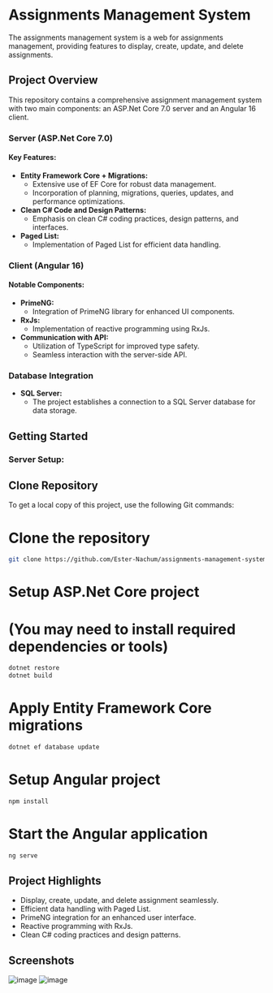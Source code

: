 # Assignments Management System

The assignments management system is a web for assignments management, providing features to display, create, update, and delete assignments.

## Project Overview

This repository contains a comprehensive assignment management system with two main components: an ASP.Net Core 7.0 server and an Angular 16 client.

### Server (ASP.Net Core 7.0)

#### Key Features:

- **Entity Framework Core + Migrations:**
  - Extensive use of EF Core for robust data management.
  - Incorporation of planning, migrations, queries, updates, and performance optimizations.
- **Clean C# Code and Design Patterns:**
  - Emphasis on clean C# coding practices, design patterns, and interfaces.
- **Paged List:**
  - Implementation of Paged List for efficient data handling.

### Client (Angular 16)

#### Notable Components:

- **PrimeNG:**
  - Integration of PrimeNG library for enhanced UI components.
- **RxJs:**
  - Implementation of reactive programming using RxJs.
- **Communication with API:**
  - Utilization of TypeScript for improved type safety.
  - Seamless interaction with the server-side API.

### Database Integration

- **SQL Server:**
  - The project establishes a connection to a SQL Server database for data storage.

## Getting Started

### Server Setup:
## Clone Repository

To get a local copy of this project, use the following Git commands:

# Clone the repository
```bash
git clone https://github.com/Ester-Nachum/assignments-management-system.git
```

# Setup ASP.Net Core project
# (You may need to install required dependencies or tools)
```bash
dotnet restore
dotnet build
```

# Apply Entity Framework Core migrations
```bash
dotnet ef database update
```

# Setup Angular project
```bash
npm install
```

# Start the Angular application
```bash
ng serve
```

## Project Highlights

- Display, create, update, and delete assignment seamlessly.
- Efficient data handling with Paged List.
- PrimeNG integration for an enhanced user interface.
- Reactive programming with RxJs.
- Clean C# coding practices and design patterns.

## Screenshots
![image](https://github.com/Ester-Nachum/assignments-management-system/assets/96005550/02c53ace-c5ae-4d55-8aff-14cc1f84ea78)
![image](https://github.com/Ester-Nachum/assignments-management-system/assets/96005550/d36c4d19-a08d-4446-92d3-5a8e7125b33d)

